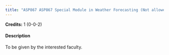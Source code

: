 ```yaml
---
title: "ASP867 ASP867 Special Module in Weather Forecasting (Not allowed for : Any program other than AST and ASZ)"
---
```

**Credits:** 1 (0-0-2)

#### Description
To be given by the interested faculty.